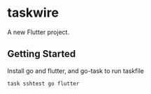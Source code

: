 # taskwire

A new Flutter project.

## Getting Started

Install go and flutter, and go-task to run taskfile

```
task sshtest go flutter
```